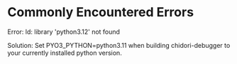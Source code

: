 
# Commonly Encountered Errors

Error:
ld: library 'python3.12' not found

Solution:
Set PYO3_PYTHON=python3.11 when building chidori-debugger to your currently installed python version.



